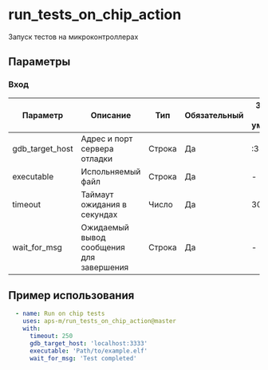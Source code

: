 # run_tests_on_chip_action

Запуск тестов на микроконтроллерах

## Параметры

### Вход

| Параметр | Описание            | Тип    | Обязательный | Значение по умолчанию |
| -------- | ------------------- | ------ | ------------ | --------------------- |
| gdb_target_host | Адрес и порт сервера отладки      | Строка | Да           | :3333                  |
| executable      | Испольняемый файл | Строка | Да           | -                  |
| timeout      | Таймаут ожидания в секундах| Число | Да           | 300                  |
| wait_for_msg      | Ожидаемый вывод сообщения для завершения | Строка | Да           | -                  |

## Пример использования

```yml
  - name: Run on chip tests
    uses: aps-m/run_tests_on_chip_action@master
    with:
      timeout: 250
      gdb_target_host: 'localhost:3333'
      executable: 'Path/to/example.elf'
      wait_for_msg: 'Test completed'
```
